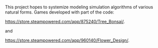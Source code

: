This project hopes to systemize modeling simulation algorithms of various natural forms.
Games developed with part of the code:

https://store.steampowered.com/app/875240/Tree_Bonsai/.

and

https://store.steampowered.com/app/960140/Flower_Design/.
